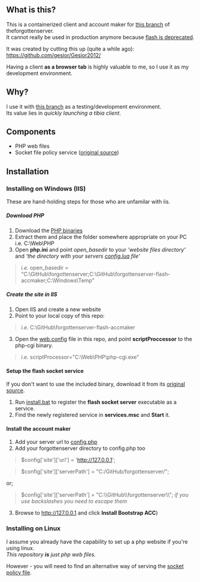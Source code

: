 ## What is this?
This is a containerized client and account maker for [this branch](https://github.com/Leo32onGIT/forgottenserver/tree/10.79-flash-dev) of theforgottenserver.\
It cannot really be used in production anymore because [flash is deprecated](https://en.wikipedia.org/wiki/Adobe_Flash#End_of_life).

It was created by cutting this up (quite a while ago):\
https://github.com/gesior/Gesior2012/

Having a client **as a browser tab** is highly valuable to me, so I use it as my development environment.


## Why?
I use it with [this branch](https://github.com/Leo32onGIT/forgottenserver/tree/10.79-test-env) as a testing/development environment.\
Its value lies in *quickly launching a tibia client*.


## Components
- PHP web files
- Socket file policy service ([original source](https://github.com/Leo32onGIT/forgottenserver-flash-accmaker))


## Installation

### Installing on Windows (IIS)
These are hand-holding steps for those who are unfamilar with iis.

##### Download PHP
1. Download the [PHP binaries](https://windows.php.net/download)
2. Extract them and place the folder somewhere appropriate on your PC i.e. C:\Web\PHP
3. Open **php.ini** and point *open_basedir* to your *'website files directory'* and *'the directory with your servers [config.lua](https://github.com/Leo32onGIT/forgottenserver/blob/10.79-flash-dev/config.lua.dist) file'*

> *i.e.* open_basedir = "C:\GitHub\forgottenserver;C:\GitHub\forgottenserver-flash-accmaker;C:\Windows\Temp"

##### Create the site in IIS
1. Open IIS and create a new website
2. Point to your local copy of this repo:

> *i.e.* C:\GitHub\forgottenserver-flash-accmaker

3. Open the [web.config](https://github.com/Leo32onGIT/forgottenserver-flash-accmaker/blob/master/web.config#L21) file in this repo, and point **scriptProccessor** to the php-cgi binary.

> *i.e.* scriptProcessor="C:\Web\PHP\php-cgi.exe"

#### Setup the flash socket service
If you don't want to use the included binary, download it from its [original source](https://archive.codeplex.com/?p=socketpolicyfile).

1. Run [install.bat](https://github.com/Leo32onGIT/forgottenserver-flash-accmaker/blob/master/flashsocketservice/install.bat) to register the **flash socket server** executable as a service.
2. Find the newly registered service in **services.msc** and **Start** it.

#### Install the account maker
1. Add your server url to [config.php](https://github.com/Leo32onGIT/forgottenserver-flash-accmaker/blob/master/config/config.php)
2. Add your forgottenserver directory to config.php too

> $config['site']['url'] = 'http://127.0.0.1';

> $config['site']['serverPath'] = "C:/GitHub/forgottenserver/";

or;

> $config['site']['serverPath'] = "C:\\\GitHub\\\forgottenserver\\\\";    *if you use backslashes you need to escape them*

3. Browse to http://127.0.0.1 and click **Install Bootstrap ACC**)

### Installing on Linux
I assume you already have the capability to set up a php website if you're using linux.\
*This repository **is** just php web files.*

However - you will need to find an alternative way of serving the [socket policy file](https://www.adobe.com/devnet/flashplayer/articles/socket_policy_files.html).
